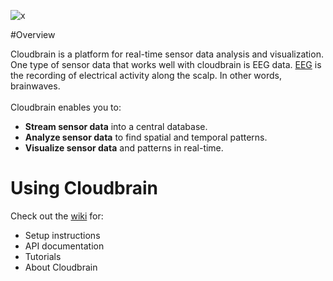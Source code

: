 ![x](https://raw.githubusercontent.com/marionleborgne/cloudbrain/master/docs/images/cb-logo-low-res.png)

#Overview

Cloudbrain is a platform for real-time sensor data analysis and visualization. 
<br>
One type of sensor data that works well with cloudbrain is EEG data. [EEG](http://en.wikipedia.org/wiki/Electroencephalography) is the recording of electrical activity along the scalp. In other words, brainwaves.
<br>
<br>
Cloudbrain enables you to:
- **Stream sensor data** into a central database.
- **Analyze sensor data** to find spatial and temporal patterns.
- **Visualize sensor data** and patterns in real-time.

# Using Cloudbrain
Check out the [wiki](https://github.com/marionleborgne/cloudbrain/wiki) for:
* Setup instructions
* API documentation
* Tutorials
* About Cloudbrain
